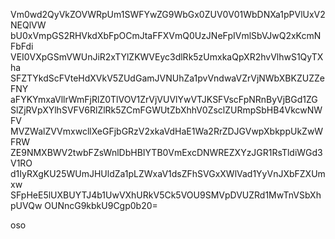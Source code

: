 Vm0wd2QyVkZOVWRpUm1SWFYwZG9WbGx0ZUV0V01WbDNXa1pPVlUxV2NEQlVW
bU0xVmpGS2RHVkdXbFpOCmJtaFFXVmQ0UzJNeFpIVmlSbVJwQ2xKcmNFbFdi
VEI0VXpGSmVWUnJiR2xTYlZKWVEyc3dlRk5zUmxkaQpXR2hvVlhwS1QyTXha
SFZTYkdScFVteHdXVkV5ZUdGamJVNUhZa1pvVndwaVZrVjNWbXBKZUZZeFNY
aFYKYmxaVllrWmFjRlZ0TlVOV1ZrVjVUVlYwVTJKSFVscFpNRnByVjBGd1ZG
SlZjRVpXYlhSVFV6RlZlRk5ZCmFGWUtZbXhhV0ZsclZURmpSbHB4VkcwNWFV
MVZWalZVVmxwcllXeGFjbGRzV2xkaVdHaE1Wa2RrZDJGVwpXbkppUkZwWFRW
ZE9NMXBWV2twbFZsWnlDbHBIYTB0VmExcDNWREZXYzJGR1RsTldiWGd3V1RO
d1IyRXgKU25WUmJHUldZa1pLZWxaV1dsZFhSVGxXWlVad1YyVnJXbFZXUmxw
SFpHeE5lUXBUYTJ4b1UwVXhURkV5Ck5VOU9SMVpDVUZRd1MwTnVSbXhpUVQw
OUNncG9kbkU9Cgp0b20=

oso